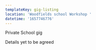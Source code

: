 ```yaml
---
templateKey: gig-listing
location: 'Woodfields school Workshop '
datetime: '1657746776'
---
```

Private School gig 

Details yet to be agreed